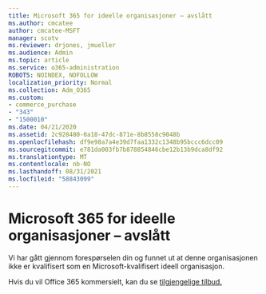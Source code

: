 ```yaml
---
title: Microsoft 365 for ideelle organisasjoner – avslått
ms.author: cmcatee
author: cmcatee-MSFT
manager: scotv
ms.reviewer: drjones, jmueller
ms.audience: Admin
ms.topic: article
ms.service: o365-administration
ROBOTS: NOINDEX, NOFOLLOW
localization_priority: Normal
ms.collection: Adm_O365
ms.custom:
- commerce_purchase
- "343"
- "1500010"
ms.date: 04/21/2020
ms.assetid: 2c928480-0a18-47dc-871e-8b8558c9048b
ms.openlocfilehash: df9e98a7a4e39d7faa1332c1348b95bccc6dcc09
ms.sourcegitcommit: e781da003fb7b878854846cbe12b13b9dca8df92
ms.translationtype: MT
ms.contentlocale: nb-NO
ms.lasthandoff: 08/31/2021
ms.locfileid: "58843099"
---
```

# <a name="microsoft-365-for-nonprofits---declined"></a>Microsoft 365 for ideelle organisasjoner – avslått

Vi har gått gjennom forespørselen din og funnet ut at denne organisasjonen ikke er kvalifisert som en Microsoft-kvalifisert ideell organisasjon.
  
Hvis du vil Office 365 kommersielt, kan du se [tilgjengelige tilbud.](https://portal.office.com/AdminPortal/Home)
